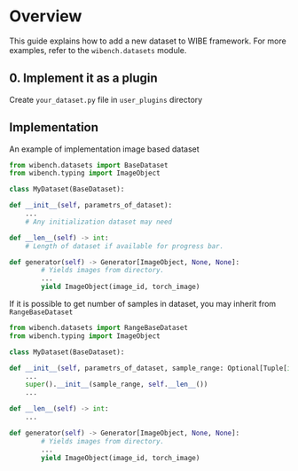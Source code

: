 # Overview

This guide explains how to add a new dataset to WIBE framework. For more examples, refer to the `wibench.datasets` module.

## 0. Implement it as a plugin

Create `your_dataset.py` file in `user_plugins` directory

## Implementation

An example of implementation image based dataset

```python
from wibench.datasets import BaseDataset
from wibench.typing import ImageObject

class MyDataset(BaseDataset):

def __init__(self, parametrs_of_dataset):
    ...
    # Any initialization dataset may need

def __len__(self) -> int:
    # Length of dataset if available for progress bar. 

def generator(self) -> Generator[ImageObject, None, None]:
        # Yields images from directory.
        ...
        yield ImageObject(image_id, torch_image)
```

If it is possible to get number of samples in dataset, you may inherit from `RangeBaseDataset`

```python
from wibench.datasets import RangeBaseDataset
from wibench.typing import ImageObject

class MyDataset(BaseDataset):

def __init__(self, parametrs_of_dataset, sample_range: Optional[Tuple[int, int]] = None):
    ...
    super().__init__(sample_range, self.__len__())
    ...

def __len__(self) -> int:
    ...

def generator(self) -> Generator[ImageObject, None, None]:
        # Yields images from directory.
        ...
        yield ImageObject(image_id, torch_image)
```

